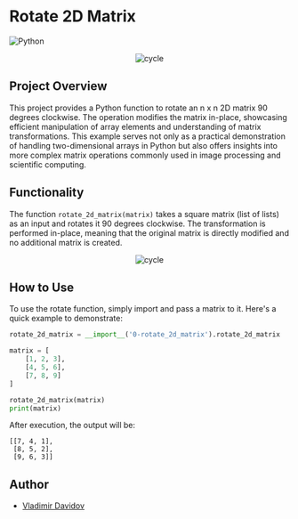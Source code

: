 # Rotate 2D Matrix

![Python](https://img.shields.io/badge/Python-blue?style=for-the-badge&logo=python&logoColor=white)

<p align="center">
  <img src="https://github.com/v-dav/holbertonschool-interview/assets/115344057/719c8086-76e3-401a-bd5d-a3fbbe7d7db7" alt="cycle">
</p>

## Project Overview

This project provides a Python function to rotate an n x n 2D matrix 90 degrees clockwise. The operation modifies the matrix in-place, showcasing efficient manipulation of array elements and understanding of matrix transformations. This example serves not only as a practical demonstration of handling two-dimensional arrays in Python but also offers insights into more complex matrix operations commonly used in image processing and scientific computing.

## Functionality

The function `rotate_2d_matrix(matrix)` takes a square matrix (list of lists) as an input and rotates it 90 degrees clockwise. The transformation is performed in-place, meaning that the original matrix is directly modified and no additional matrix is created.

<p align="center">
  <img src="https://github.com/v-dav/holbertonschool-interview/assets/115344057/1c8d80bb-76ae-48ff-ae86-0c1eab589444" alt="cycle">
</p>


## How to Use

To use the rotate function, simply import and pass a matrix to it. Here's a quick example to demonstrate:

```python
rotate_2d_matrix = __import__('0-rotate_2d_matrix').rotate_2d_matrix

matrix = [
    [1, 2, 3],
    [4, 5, 6],
    [7, 8, 9]
]

rotate_2d_matrix(matrix)
print(matrix)
```

After execution, the output will be:
```
[[7, 4, 1],
 [8, 5, 2],
 [9, 6, 3]]
```

## Author

- [Vladimir Davidov](https://github.com/v-dav)
